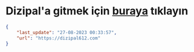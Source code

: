 # Dizipal'a gitmek için [buraya](https://dizipal612.com) tıklayın
    
```json
{
    "last_update": "27-08-2023 00:33:57",
    "url": "https://dizipal612.com"
}
```